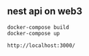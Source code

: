 ## nest api on web3

```
docker-compose build
docker-compose up
```

```
http://localhost:3000/
```
